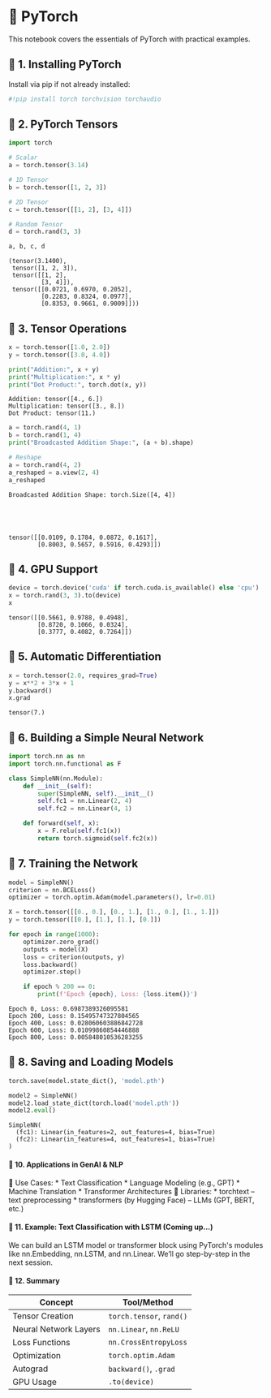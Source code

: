 # 🧠 PyTorch 
This notebook covers the essentials of PyTorch with practical examples.

## 📌 1. Installing PyTorch
Install via pip if not already installed:


```python
#!pip install torch torchvision torchaudio
```

## 📌 2. PyTorch Tensors


```python
import torch

# Scalar
a = torch.tensor(3.14)

# 1D Tensor
b = torch.tensor([1, 2, 3])

# 2D Tensor
c = torch.tensor([[1, 2], [3, 4]])

# Random Tensor
d = torch.rand(3, 3)

a, b, c, d
```




    (tensor(3.1400),
     tensor([1, 2, 3]),
     tensor([[1, 2],
             [3, 4]]),
     tensor([[0.0721, 0.6970, 0.2052],
             [0.2283, 0.8324, 0.0977],
             [0.8353, 0.9661, 0.9009]]))



## 📌 3. Tensor Operations


```python
x = torch.tensor([1.0, 2.0])
y = torch.tensor([3.0, 4.0])

print("Addition:", x + y)
print("Multiplication:", x * y)
print("Dot Product:", torch.dot(x, y))
```

    Addition: tensor([4., 6.])
    Multiplication: tensor([3., 8.])
    Dot Product: tensor(11.)
    


```python
a = torch.rand(4, 1)
b = torch.rand(1, 4)
print("Broadcasted Addition Shape:", (a + b).shape)

# Reshape
a = torch.rand(4, 2)
a_reshaped = a.view(2, 4)
a_reshaped
```

    Broadcasted Addition Shape: torch.Size([4, 4])
    




    tensor([[0.0109, 0.1784, 0.0872, 0.1617],
            [0.8003, 0.5657, 0.5916, 0.4293]])



## 📌 4. GPU Support


```python
device = torch.device('cuda' if torch.cuda.is_available() else 'cpu')
x = torch.rand(3, 3).to(device)
x
```




    tensor([[0.5661, 0.9788, 0.4948],
            [0.8720, 0.1066, 0.0324],
            [0.3777, 0.4082, 0.7264]])



## 📌 5. Automatic Differentiation


```python
x = torch.tensor(2.0, requires_grad=True)
y = x**2 + 3*x + 1
y.backward()
x.grad
```




    tensor(7.)



## 📌 6. Building a Simple Neural Network


```python
import torch.nn as nn
import torch.nn.functional as F

class SimpleNN(nn.Module):
    def __init__(self):
        super(SimpleNN, self).__init__()
        self.fc1 = nn.Linear(2, 4)
        self.fc2 = nn.Linear(4, 1)

    def forward(self, x):
        x = F.relu(self.fc1(x))
        return torch.sigmoid(self.fc2(x))
```

## 📌 7. Training the Network


```python
model = SimpleNN()
criterion = nn.BCELoss()
optimizer = torch.optim.Adam(model.parameters(), lr=0.01)

X = torch.tensor([[0., 0.], [0., 1.], [1., 0.], [1., 1.]])
y = torch.tensor([[0.], [1.], [1.], [0.]])

for epoch in range(1000):
    optimizer.zero_grad()
    outputs = model(X)
    loss = criterion(outputs, y)
    loss.backward()
    optimizer.step()

    if epoch % 200 == 0:
        print(f'Epoch {epoch}, Loss: {loss.item()}')
```

    Epoch 0, Loss: 0.6987389326095581
    Epoch 200, Loss: 0.15495747327804565
    Epoch 400, Loss: 0.028060603886842728
    Epoch 600, Loss: 0.01099860854446888
    Epoch 800, Loss: 0.005848010536283255
    

## 📌 8. Saving and Loading Models


```python
torch.save(model.state_dict(), 'model.pth')

model2 = SimpleNN()
model2.load_state_dict(torch.load('model.pth'))
model2.eval()
```




    SimpleNN(
      (fc1): Linear(in_features=2, out_features=4, bias=True)
      (fc2): Linear(in_features=4, out_features=1, bias=True)
    )



#### 📌 10. Applications in GenAI & NLP
🔹 Use Cases:
    * Text Classification
    * Language Modeling (e.g., GPT)
    * Machine Translation
    * Transformer Architectures
🔹 Libraries:
    * torchtext – text preprocessing
    * transformers (by Hugging Face) – LLMs (GPT, BERT, etc.)

#### 🧪 11. Example: Text Classification with LSTM (Coming up...)
We can build an LSTM model or transformer block using PyTorch's modules like nn.Embedding, nn.LSTM, and nn.Linear. We’ll go step-by-step in the next session.

#### 📘 12. Summary
| Concept               | Tool/Method              |
| --------------------- | ------------------------ |
| Tensor Creation       | `torch.tensor`, `rand()` |
| Neural Network Layers | `nn.Linear`, `nn.ReLU`   |
| Loss Functions        | `nn.CrossEntropyLoss`    |
| Optimization          | `torch.optim.Adam`       |
| Autograd              | `backward()`, `.grad`    |
| GPU Usage             | `.to(device)`            |

